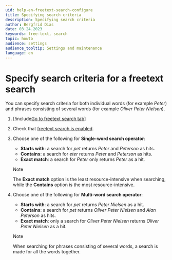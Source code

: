 ```yaml
---
uid: help-en-freetext-search-configure
title: Specifying search criteria
description: Specifying search criteria
author: Bergfrid Dias
date: 03.24.2023
keywords: free-text, search
topic: howto
audience: settings
audience_tooltip: Settings and maintenance
language: en
---
```


# Specify search criteria for a freetext search

You can specify search criteria for both individual words (for example *Peter*) and phrases consisting of several words (for example *Oliver Peter Nielsen*).

1. [!include[Go to freetext search tab](../includes/goto-freetext.md)]

1. Check that [freetext search is enabled][1].

1. Choose one of the following for **Single-word search operator**:

    * **Starts with**: a search for *pet* returns *Peter* and *Peterson* as hits.
    * **Contains**: a search for *eter* returns *Peter* and *Peterson* as hits.
    * **Exact match**: a search for *Peter* only returns *Peter* as a hit.

    > [!NOTE]
    > The **Exact match** option is the least resource-intensive when searching, while the **Contains** option is the most resource-intensive.

1. Choose one of the following for **Multi-word search operator**:
    * **Starts with**: a search for *pet* returns *Peter Nielsen* as a hit.
    * **Contains**: a search for *pet* returns *Oliver Peter Nielsen* and *Alan Peterson* as hits.
    * **Exact match**: only a search for *Oliver Peter Nielsen* returns *Oliver Peter Nielsen* as a hit.

    > [!NOTE]
    > When searching for phrases consisting of several words, a search is made for all the words together.

<!-- Referenced links -->
[1]: enable.md

<!-- Referenced images -->
